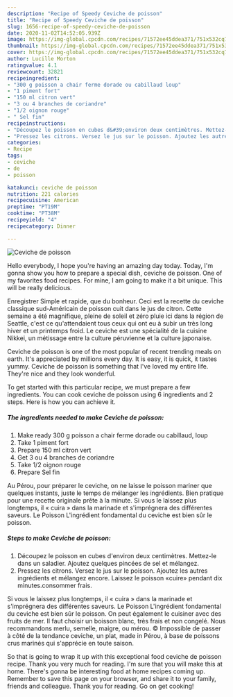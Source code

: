 ```yaml
---
description: "Recipe of Speedy Ceviche de poisson"
title: "Recipe of Speedy Ceviche de poisson"
slug: 1656-recipe-of-speedy-ceviche-de-poisson
date: 2020-11-02T14:52:05.939Z
image: https://img-global.cpcdn.com/recipes/71572ee45ddea371/751x532cq70/ceviche-de-poisson-photo-principale-de-la-recette.jpg
thumbnail: https://img-global.cpcdn.com/recipes/71572ee45ddea371/751x532cq70/ceviche-de-poisson-photo-principale-de-la-recette.jpg
cover: https://img-global.cpcdn.com/recipes/71572ee45ddea371/751x532cq70/ceviche-de-poisson-photo-principale-de-la-recette.jpg
author: Lucille Morton
ratingvalue: 4.1
reviewcount: 32821
recipeingredient:
- "300 g poisson a chair ferme dorade ou cabillaud loup"
- "1 piment fort"
- "150 ml citron vert"
- "3 ou 4 branches de coriandre"
- "1/2 oignon rouge"
- " Sel fin"
recipeinstructions:
- "Découpez le poisson en cubes d&#39;environ deux centimètres. Mettez-le dans un saladier. Ajoutez quelques pincées de sel et mélangez."
- "Pressez les citrons. Versez le jus sur le poisson. Ajoutez les autres ingrédients et mélangez encore. Laissez le poisson «cuire» pendant dix minutes.consommer frais."
categories:
- Recipe
tags:
- ceviche
- de
- poisson

katakunci: ceviche de poisson 
nutrition: 221 calories
recipecuisine: American
preptime: "PT19M"
cooktime: "PT38M"
recipeyield: "4"
recipecategory: Dinner

---
```



![Ceviche de poisson](https://img-global.cpcdn.com/recipes/71572ee45ddea371/751x532cq70/ceviche-de-poisson-photo-principale-de-la-recette.jpg)

Hello everybody, I hope you're having an amazing day today. Today, I'm gonna show you how to prepare a special dish, ceviche de poisson. One of my favorites food recipes. For mine, I am going to make it a bit unique. This will be really delicious.

Enregistrer Simple et rapide, que du bonheur. Ceci est la recette du ceviche classique sud-Américain de poisson cuit dans le jus de citron. Cette semaine a été magnifique, pleine de soleil et zéro pluie ici dans la région de Seattle, c&#39;est ce qu&#39;attendaient tous ceux qui ont eu à subir un très long hiver et un printemps froid. Le ceviche est une spécialité de la cuisine Nikkei, un métissage entre la culture péruvienne et la culture japonaise.

Ceviche de poisson is one of the most popular of recent trending meals on earth. It's appreciated by millions every day. It is easy, it is quick, it tastes yummy. Ceviche de poisson is something that I've loved my entire life. They're nice and they look wonderful.


To get started with this particular recipe, we must prepare a few ingredients. You can cook ceviche de poisson using 6 ingredients and 2 steps. Here is how you can achieve it.

<!--inarticleads1-->

##### The ingredients needed to make Ceviche de poisson:

1. Make ready 300 g poisson a chair ferme dorade ou cabillaud, loup
1. Take 1 piment fort
1. Prepare 150 ml citron vert
1. Get 3 ou 4 branches de coriandre
1. Take 1/2 oignon rouge
1. Prepare  Sel fin


Au Pérou, pour préparer le ceviche, on ne laisse le poisson mariner que quelques instants, juste le temps de mélanger les ingrédients. Bien pratique pour une recette originale prête à la minute. Si vous le laissez plus longtemps, il « cuira » dans la marinade et s&#39;imprégnera des différentes saveurs. Le Poisson L&#39;ingrédient fondamental du ceviche est bien sûr le poisson. 

<!--inarticleads2-->

##### Steps to make Ceviche de poisson:

1. Découpez le poisson en cubes d&#39;environ deux centimètres. Mettez-le dans un saladier. Ajoutez quelques pincées de sel et mélangez.
1. Pressez les citrons. Versez le jus sur le poisson. Ajoutez les autres ingrédients et mélangez encore. Laissez le poisson «cuire» pendant dix minutes.consommer frais.


Si vous le laissez plus longtemps, il « cuira » dans la marinade et s&#39;imprégnera des différentes saveurs. Le Poisson L&#39;ingrédient fondamental du ceviche est bien sûr le poisson. On peut également le cuisiner avec des fruits de mer. Il faut choisir un boisson blanc, très frais et non congelé. Nous recommandons merlu, semelle, maigre, ou mérou. © Impossible de passer à côté de la tendance ceviche, un plat, made in Pérou, à base de poissons crus marinés qui s&#39;apprécie en toute saison. 

So that is going to wrap it up with this exceptional food ceviche de poisson recipe. Thank you very much for reading. I'm sure that you will make this at home. There's gonna be interesting food at home recipes coming up. Remember to save this page on your browser, and share it to your family, friends and colleague. Thank you for reading. Go on get cooking!
